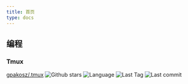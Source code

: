 ```yaml
---
title: 首页
type: docs
---
```


## 编程

### Tmux

[gpakosz/.tmux](https://github.com/gpakosz/.tmux) ![Github stars](https://img.shields.io/github/stars/gpakosz/.tmux.svg) ![Language](https://img.shields.io/github/languages/top/gpakosz/.tmux.svg) ![Last Tag](https://img.shields.io/github/v/tag/gpakosz/.tmux.svg?sort=semver) ![Last commit](https://img.shields.io/github/last-commit/gpakosz/.tmux.svg)
